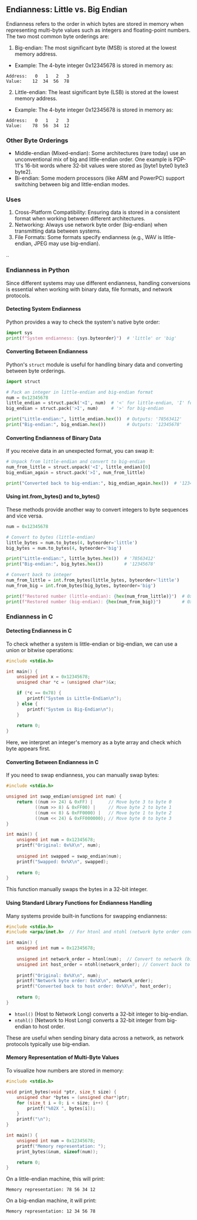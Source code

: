 
## Endianness: Little vs. Big Endian

Endianness refers to the order in which bytes are stored in memory when representing multi-byte
values such as integers and floating-point numbers. The two most common byte orderings are:
1. Big-endian: The most significant byte (MSB) is stored at the lowest memory address.
- Example: The 4-byte integer 0x12345678 is stored in memory as:

```plaintext
Address:   0   1   2   3
Value:    12  34  56  78
```

2. Little-endian: The least significant byte (LSB) is stored at the lowest memory address.
- Example: The 4-byte integer 0x12345678 is stored in memory as:

```plaintext
Address:   0   1   2   3
Value:    78  56  34  12
```


### Other Byte Orderings
- Middle-endian (Mixed-endian): Some architectures (rare today) use an unconventional mix of big
  and little-endian order. One example is PDP-11's 16-bit words where 32-bit values were stored
  as [byte1 byte0 byte3 byte2].
- Bi-endian: Some modern processors (like ARM and PowerPC) support switching between big and
  little-endian modes.



### Uses

1. Cross-Platform Compatibility: Ensuring data is stored in a consistent format when working between different architectures.
2. Networking: Always use network byte order (big-endian) when transmitting data between systems.
3. File Formats: Some formats specify endianness (e.g., WAV is little-endian, JPEG may use big-endian).

..


### Endianness in Python

Since different systems may use different endianness, handling conversions is essential when working
with binary data, file formats, and network protocols.

#### Detecting System Endianness

Python provides a way to check the system's native byte order:

```python
import sys
print(f"System endianness: {sys.byteorder}")  # 'little' or 'big'
```

#### Converting Between Endianness

Python's `struct` module is useful for handling binary data and converting between byte orderings.

```python
import struct

# Pack an integer in little-endian and big-endian format
num = 0x12345678
little_endian = struct.pack('<I', num)  # '<' for little-endian, 'I' for unsigned int
big_endian = struct.pack('>I', num)     # '>' for big-endian

print("Little-endian:", little_endian.hex())  # Outputs: '78563412'
print("Big-endian:", big_endian.hex())        # Outputs: '12345678'
```

#### Converting Endianness of Binary Data

If you receive data in an unexpected format, you can swap it:

```python
# Unpack from little-endian and convert to big-endian
num_from_little = struct.unpack('<I', little_endian)[0]
big_endian_again = struct.pack('>I', num_from_little)

print("Converted back to big-endian:", big_endian_again.hex())  # '12345678'
```

#### Using int.from_bytes() and to_bytes()

These methods provide another way to convert integers to byte sequences and vice versa.

```python
num = 0x12345678

# Convert to bytes (little-endian)
little_bytes = num.to_bytes(4, byteorder='little')
big_bytes = num.to_bytes(4, byteorder='big')

print("Little-endian:", little_bytes.hex())  # '78563412'
print("Big-endian:", big_bytes.hex())        # '12345678'

# Convert back to integer
num_from_little = int.from_bytes(little_bytes, byteorder='little')
num_from_big = int.from_bytes(big_bytes, byteorder='big')

print(f"Restored number (little-endian): {hex(num_from_little)}")  # 0x12345678
print(f"Restored number (big-endian): {hex(num_from_big)}")        # 0x12345678
```



### Endianness in C

#### Detecting Endianness in C

To check whether a system is little-endian or big-endian, we can use a union or bitwise operations:

```c
#include <stdio.h>

int main() {
    unsigned int x = 0x12345678;
    unsigned char *c = (unsigned char*)&x;

    if (*c == 0x78) {
        printf("System is Little-Endian\n");
    } else {
        printf("System is Big-Endian\n");
    }
    
    return 0;
}
```

Here, we interpret an integer's memory as a byte array and check which byte appears first.



#### Converting Between Endianness in C

If you need to swap endianness, you can manually swap bytes:

```c
#include <stdio.h>

unsigned int swap_endian(unsigned int num) {
    return ((num >> 24) & 0xFF) |      // Move byte 3 to byte 0
           ((num >> 8) & 0xFF00) |     // Move byte 2 to byte 1
           ((num << 8) & 0xFF0000) |   // Move byte 1 to byte 2
           ((num << 24) & 0xFF000000); // Move byte 0 to byte 3
}

int main() {
    unsigned int num = 0x12345678;
    printf("Original: 0x%X\n", num);
    
    unsigned int swapped = swap_endian(num);
    printf("Swapped: 0x%X\n", swapped);
    
    return 0;
}
```

This function manually swaps the bytes in a 32-bit integer.


#### Using Standard Library Functions for Endianness Handling

Many systems provide built-in functions for swapping endianness:

```c
#include <stdio.h>
#include <arpa/inet.h>  // For htonl and ntohl (network byte order conversion)

int main() {
    unsigned int num = 0x12345678;
    
    unsigned int network_order = htonl(num);  // Convert to network (big-endian)
    unsigned int host_order = ntohl(network_order); // Convert back to host format
    
    printf("Original: 0x%X\n", num);
    printf("Network byte order: 0x%X\n", network_order);
    printf("Converted back to host order: 0x%X\n", host_order);
    
    return 0;
}
```

- `htonl()` (Host to Network Long) converts a 32-bit integer to big-endian.
- `ntohl()` (Network to Host Long) converts a 32-bit integer from big-endian to host order.

These are useful when sending binary data across a network, as network protocols typically use big-endian.


#### Memory Representation of Multi-Byte Values

To visualize how numbers are stored in memory:

```c
#include <stdio.h>

void print_bytes(void *ptr, size_t size) {
    unsigned char *bytes = (unsigned char*)ptr;
    for (size_t i = 0; i < size; i++) {
        printf("%02X ", bytes[i]);
    }
    printf("\n");
}

int main() {
    unsigned int num = 0x12345678;
    printf("Memory representation: ");
    print_bytes(&num, sizeof(num));

    return 0;
}
```

On a little-endian machine, this will print:

```plaintext
Memory representation: 78 56 34 12
```

On a big-endian machine, it will print:

```plaintext
Memory representation: 12 34 56 78
```


